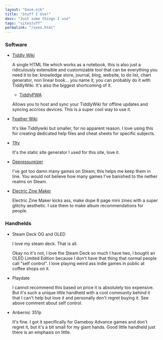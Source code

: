 ```yaml
---
layout: "base.njk"
title: "Stuff I Use!"
desc: "Just some things I use"
tags: "sitestuff"
permalink: "/uses.html"
---
```


### Software

- [Tiddly Wiki](https://tiddlywiki.com/)

    A single HTML file which works as a notebook, this is also just a ridiculously extensible and customizable tool that can be everything you need it to be: knowledge store, journal, blog, website, to do list, chart generator, non linear book... you name it, you can probably do it with TiddlyWiki. It's also the biggest shortcoming of it.

    - [TiddlyPWA](https://tiddly.packett.cool/)

    Allows you to host and sync your TiddlyWiki for offline updates and syncing accross devices. This is a super cool way to use it.

- [Feather Wiki](https://feather.wiki/)

    It's like Tiddlywiki but smaller, for no apparent reason. I love using this for creating dedicated help files and cheat sheets for specific subjects.

- [11ty](https://www.11ty.dev/)

    It's the static site generator I used for this site, love it.

- [Depressureizer](https://github.com/Depressurizer/Depressurizer)

    I've got too damn many games on Steam, this helps me keep them in line. You would not believe how many games I've banished to the nether realms on Steam.

- [Electric Zine Maker](https://alienmelon.itch.io/electric-zine-maker)

    Electric Zine Maker kicks ass, make dope 8 page mini zines with a super glitchy aesthetic. I use them to make album recommendations for people.

### Handhelds

- Steam Deck OG and OLED

    I love my steam deck. That is all.

    Okay no it's not, I love the Steam Deck so much I have two, I bought an OLED Limited Edition because I don't have that thing that normal people call "self control". I love playing weird ass indie games in public at coffee shops on it.

- Playdate

    I cannot recommend this based on price it is absolutely too expensive. But it's such a unique little handheld with a cool community behind it that I can't help but love it and personally don't regret buying it. See above comment about self control.

- Anbernic 351p

    It's fine. I got it specifically for Gameboy Advance games and don't regret it, but it's a bit small for my giant hands. Good little handheld just there is an emphasis on little.
